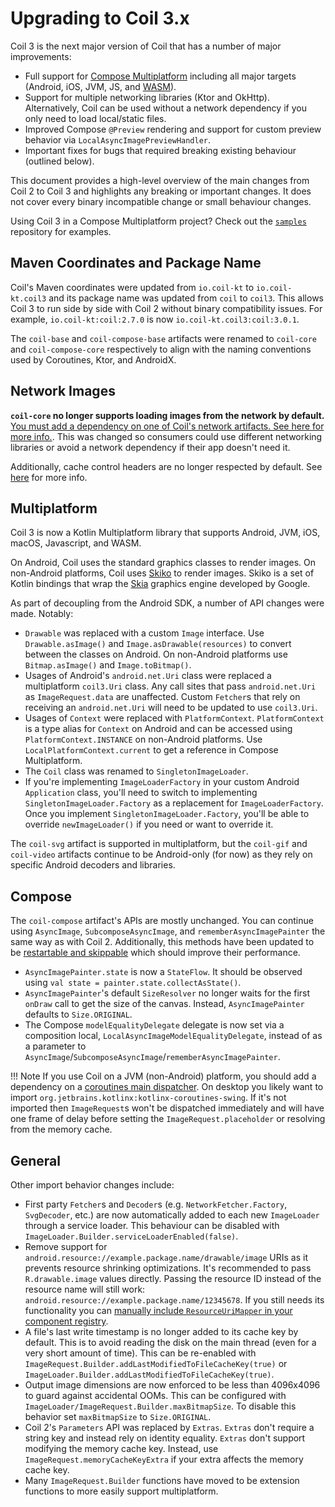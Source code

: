 # Upgrading to Coil 3.x

Coil 3 is the next major version of Coil that has a number of major improvements:

- Full support for [Compose Multiplatform](https://www.jetbrains.com/lp/compose-multiplatform/) including all major targets (Android, iOS, JVM, JS, and [WASM](https://coil-kt.github.io/coil/sample/)).
- Support for multiple networking libraries (Ktor and OkHttp). Alternatively, Coil can be used without a network dependency if you only need to load local/static files.
- Improved Compose `@Preview` rendering and support for custom preview behavior via `LocalAsyncImagePreviewHandler`.
- Important fixes for bugs that required breaking existing behaviour (outlined below).

This document provides a high-level overview of the main changes from Coil 2 to Coil 3 and highlights any breaking or important changes. It does not cover every binary incompatible change or small behaviour changes.

Using Coil 3 in a Compose Multiplatform project? Check out the [`samples`](https://github.com/coil-kt/coil/tree/3.x/samples/compose) repository for examples.

## Maven Coordinates and Package Name

Coil's Maven coordinates were updated from `io.coil-kt` to `io.coil-kt.coil3` and its package name was updated from `coil` to `coil3`. This allows Coil 3 to run side by side with Coil 2 without binary compatibility issues. For example, `io.coil-kt:coil:2.7.0` is now `io.coil-kt.coil3:coil:3.0.1`.

The `coil-base` and `coil-compose-base` artifacts were renamed to `coil-core` and `coil-compose-core` respectively to align with the naming conventions used by Coroutines, Ktor, and AndroidX.

## Network Images

**`coil-core` no longer supports loading images from the network by default.** [You must add a dependency on one of Coil's network artifacts. See here for more info.](network.md). This was changed so consumers could use different networking libraries or avoid a network dependency if their app doesn't need it.

Additionally, cache control headers are no longer respected by default. See [here](network.md) for more info.

## Multiplatform

Coil 3 is now a Kotlin Multiplatform library that supports Android, JVM, iOS, macOS, Javascript, and WASM.

On Android, Coil uses the standard graphics classes to render images. On non-Android platforms, Coil uses [Skiko](https://github.com/JetBrains/skiko) to render images. Skiko is a set of Kotlin bindings that wrap the [Skia](https://github.com/google/skia) graphics engine developed by Google.

As part of decoupling from the Android SDK, a number of API changes were made. Notably:

- `Drawable` was replaced with a custom `Image` interface. Use `Drawable.asImage()` and `Image.asDrawable(resources)` to convert between the classes on Android. On non-Android platforms use `Bitmap.asImage()` and `Image.toBitmap()`.
- Usages of Android's `android.net.Uri` class were replaced a multiplatform `coil3.Uri` class. Any call sites that pass `android.net.Uri` as `ImageRequest.data` are unaffected. Custom `Fetcher`s that rely on receiving an `android.net.Uri` will need to be updated to use `coil3.Uri`.
- Usages of `Context` were replaced with `PlatformContext`. `PlatformContext` is a type alias for `Context` on Android and can be accessed using `PlatformContext.INSTANCE` on non-Android platforms. Use `LocalPlatformContext.current` to get a reference in Compose Multiplatform.
- The `Coil` class was renamed to `SingletonImageLoader`.
- If you're implementing `ImageLoaderFactory` in your custom Android `Application` class, you'll need to switch to implementing `SingletonImageLoader.Factory` as a replacement for `ImageLoaderFactory`. Once you implement `SingletonImageLoader.Factory`, you'll be able to override `newImageLoader()` if you need or want to override it.

The `coil-svg` artifact is supported in multiplatform, but the `coil-gif` and `coil-video` artifacts continue to be Android-only (for now) as they rely on specific Android decoders and libraries.

## Compose

The `coil-compose` artifact's APIs are mostly unchanged. You can continue using `AsyncImage`, `SubcomposeAsyncImage`, and `rememberAsyncImagePainter` the same way as with Coil 2. Additionally, this methods have been updated to be [restartable and skippable](https://developer.android.com/jetpack/compose/performance/stability) which should improve their performance.

- `AsyncImagePainter.state` is now a `StateFlow`. It should be observed using `val state = painter.state.collectAsState()`.
- `AsyncImagePainter`'s default `SizeResolver` no longer waits for the first `onDraw` call to get the size of the canvas. Instead, `AsyncImagePainter` defaults to `Size.ORIGINAL`.
- The Compose `modelEqualityDelegate` delegate is now set via a composition local, `LocalAsyncImageModelEqualityDelegate`, instead of as a parameter to `AsyncImage`/`SubcomposeAsyncImage`/`rememberAsyncImagePainter`.

!!! Note
    If you use Coil on a JVM (non-Android) platform, you should add a dependency on a [coroutines main dispatcher](https://kotlinlang.org/api/kotlinx.coroutines/kotlinx-coroutines-core/kotlinx.coroutines/-dispatchers/-main.html). On desktop you likely want to import `org.jetbrains.kotlinx:kotlinx-coroutines-swing`. If it's not imported then `ImageRequest`s won't be dispatched immediately and will have one frame of delay before setting the `ImageRequest.placeholder` or resolving from the memory cache.

## General

Other import behavior changes include:

- First party `Fetcher`s and `Decoder`s (e.g. `NetworkFetcher.Factory`, `SvgDecoder`, etc.) are now automatically added to each new `ImageLoader` through a service loader. This behaviour can be disabled with `ImageLoader.Builder.serviceLoaderEnabled(false)`.
- Remove support for `android.resource://example.package.name/drawable/image` URIs as it prevents resource shrinking optimizations. It's recommended to pass `R.drawable.image` values directly. Passing the resource ID instead of the resource name will still work: `android.resource://example.package.name/12345678`. If you still needs its functionality you can [manually include `ResourceUriMapper` in your component registry](https://github.com/coil-kt/coil/blob/da7d872e340430014dbc5136e35eb62f9b17662e/coil-core/src/androidInstrumentedTest/kotlin/coil3/map/ResourceUriMapper.kt).
- A file's last write timestamp is no longer added to its cache key by default. This is to avoid reading the disk on the main thread (even for a very short amount of time). This can be re-enabled with `ImageRequest.Builder.addLastModifiedToFileCacheKey(true)` or `ImageLoader.Builder.addLastModifiedToFileCacheKey(true)`.
- Output image dimensions are now enforced to be less than 4096x4096 to guard against accidental OOMs. This can be configured with `ImageLoader/ImageRequest.Builder.maxBitmapSize`. To disable this behavior set `maxBitmapSize` to `Size.ORIGINAL`.
- Coil 2's `Parameters` API was replaced by `Extras`. `Extras` don't require a string key and instead rely on identity equality. `Extras` don't support modifying the memory cache key. Instead, use `ImageRequest.memoryCacheKeyExtra` if your extra affects the memory cache key.
- Many `ImageRequest.Builder` functions have moved to be extension functions to more easily support multiplatform.
